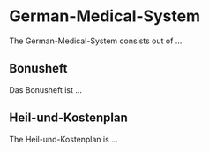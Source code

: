 # German-Medical-System

The German-Medical-System consists out of ...

## Bonusheft

Das Bonusheft ist ...

## Heil-und-Kostenplan

The Heil-und-Kostenplan is ...
